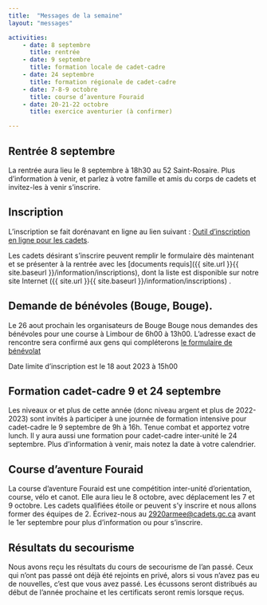 ```yaml
---
title:  "Messages de la semaine"
layout: "messages"

activities: 
    - date: 8 septembre
      title: rentrée 
    - date: 9 septembre 
      title: formation locale de cadet-cadre 
    - date: 24 septembre 
      title: formation régionale de cadet-cadre 
    - date: 7-8-9 octobre 
      title: course d’aventure Fouraid 
    - date: 20-21-22 octobre
      title: exercice aventurier (à confirmer) 

---
```

 
## Rentrée 8 septembre 
 
La rentrée aura lieu le 8 septembre à 18h30 au 52 Saint-Rosaire. Plus d’information à venir, et parlez à  votre famille et amis du corps de cadets et invitez-les à venir s’inscrire. 
 
## Inscription 
 
L’inscription se fait dorénavant en ligne au lien suivant : [Outil d’inscription en ligne pour les cadets](https://www.canada.ca/fr/ministere-defense-nationale/services/cadets-rangers-juniors-canadiens/cadets/rejoignez-nous/outil-inscription-en-ligne.html). 
 
Les cadets désirant s’inscrire peuvent remplir le formulaire dès maintenant et se présenter à la rentrée avec les [documents requis]({{ site.url }}{{ site.baseurl }}/information/inscriptions), dont la liste est disponible sur notre site Internet ({{ site.url }}{{ site.baseurl }}/information/inscriptions) . 
 
## Demande de bénévoles (Bouge, Bouge). 
 
Le 26 aout prochain les organisateurs de Bouge Bouge nous demandes des bénévoles pour une course à Limbour de 6h00 à 13h00. L’adresse exact de rencontre sera confirmé aux gens qui compléterons [le formulaire de bénévolat](https://docs.google.com/forms/d/1DBeDSy2l65FTyf9cEIylL0X6y5vCIKldIiLM5Jb9iQw/edit) 
 
Date limite d’inscription est le 18 aout 2023 à 15h00 
 
## Formation cadet-cadre 9 et 24 septembre 
 
Les niveaux or et plus de cette année (donc niveau argent et plus de 2022-2023) sont invités à participer à une journée de formation intensive pour cadet-cadre le 9 septembre de 9h à 16h. Tenue combat et apportez votre lunch. 
Il y aura aussi une formation pour cadet-cadre inter-unité le 24 septembre. Plus d’information à venir, mais notez la date à votre calendrier. 
 
## Course d’aventure Fouraid 
 
La course d’aventure Fouraid est une compétition inter-unité d’orientation, course, vélo et canot. Elle aura lieu le 8 octobre, avec déplacement les 7 et 9 octobre. Les cadets qualifiées étoile or peuvent s’y inscrire et nous allons former des équipes de 2. Écrivez-nous au <2920armee@cadets.gc.ca> avant le 1er septembre pour plus d’information ou pour s’inscrire. 
 
## Résultats du secourisme 
 
Nous avons reçu les résultats du cours de secourisme de l’an passé. Ceux qui n’ont pas passé ont déjà été rejoints en privé, alors si vous n’avez pas eu de nouvelles, c’est que vous avez passé. Les écussons seront distribués au début de l’année prochaine et les certificats seront remis lorsque reçus. 
 




 
